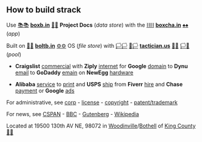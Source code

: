 
## How to build strack

Use [📚📚](xn--zt8ha.ws) **[boxb.in](https://boxb.in)** [📮📮](xn--ku8ha.ws) **Project Docs** (*data store*) with the [⛓⛓](xn--l9ha.ws) **[boxcha.in](https://boxcha.in)** [♠♠](xn--b6ha.ws) (*app*)

Built on [🔩🔩](xn--8v8ha.ws) **[boltb.in](https://boltb.in)** [⚙⚙](xn--8v8ha.ws) OS (*file store*) with [🏳🏳](xn--en8ha.ws) [🏴🏳](xn--fn8ha.ws) **[tactician.us](https://tactician.us)** [🏴🏴](xn--en8hb.ws) [🏳🏴](xn--en8hc.ws) (*pool*)
  
- **Craigslist** [commercial](https://www.craigslist.com) with **Ziply** [internet](https://ziplyfiber.com/login) for **Google** [domain](https://domains.google.com) to **Dynu** [email](https://www.dynu.com) to **GoDaddy** [emain](https://dcc.godaddy.com/domains/?isc=cjc1off30) on **NewEgg** [hardware](https://www.newegg.com)

- **Alibaba** [service](https://www.alibaba.com) to [print]() and **USPS** [ship](https://www.usps.com/business/web-tools-apis/documentation-updates.htm) from **Fiverr** [hire](https://www.fiverr.com/) and **Chase** [payment](https://developer.authorize.net/api/reference/index.html#payment-transactions-debit-a-bank-account) or **Google** [ads](https://www.google.com/adsensenew/u/0/pub-1429497248082414/home?hl=en-US&signup-no-redirect=true)

For administrative, see [corp](https://ccfs.sos.wa.gov/#/Dashboard) - [license](https://secure.dor.wa.gov/) - [copyright](https://eco.copyright.gov/eService_enu/start.swe?SWECmd=Login&SWEPL=1&SRN=&SWETS=1584673446735) - [patent/trademark](https://www.uspto.gov/)
  
For news, see [CSPAN](https://www.c-span.org/) - [BBC](http://feeds.bbci.co.uk/news/rss.xml) - [Gutenberg](http://www.gutenberg.org/wiki/Main_Page) - [Wikipedia](http://www.wikipedia.org/wiki/Special:Random)

Located at 19500 130th AV NE, 98072 in [Woodinville](https://www.ci.woodinville.wa.us/)/[Bothell](http://www.ci.bothell.wa.us/) of [King County](https://www.kingcounty.gov/) [🌳🌳](xn--wh8ha.ws)
